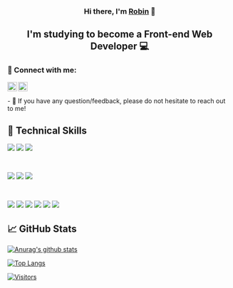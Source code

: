 
<h3 align="center">
Hi there, I'm <a href="https://portfolio-robkarrr.vercel.app/" target="_blank" rel="noreferrer">Robin</a> 👋
</h3>

<h2 align="center">
I'm studying to become a Front-end Web Developer 💻
</h2> 

### 🤝 Connect with me:

<a href="https://www.linkedin.com/in/robin-karlsson-48445a238/"><img align="left" src="https://raw.githubusercontent.com/yushi1007/yushi1007/main/images/linkedin.svg" alt="Yu Shi | LinkedIn" width="21px"/></a>
<a href="https://instagram.com"><img align="left" src="https://raw.githubusercontent.com/yushi1007/yushi1007/main/images/instagram.svg" alt="Yu Shi | Instagram" width="21px"/></a>

</br>
</br>
- 💬 If you have any question/feedback, please do not hesitate to reach out to me!

## 💼 Technical Skills

![](https://img.shields.io/badge/Code-React-informational?style=flat&logo=react&color=61DAFB)
![](https://img.shields.io/badge/Code-JavaScript-informational?style=flat&logo=JavaScript&color=F7DF1E)
![](https://img.shields.io/badge/Code-HTML5-informational?style=flat&logo=HTML5&color=E34F26)


</br>

![](https://img.shields.io/badge/Style-Bootstrap-informational?style=flat&logo=Bootstrap&color=7952B3)
![](https://img.shields.io/badge/Style-CSS3-informational?style=flat&logo=CSS3&color=1572B6)
![](https://img.shields.io/badge/Style-styled--components-informational?style=flat&logo=styled-components&color=DB7093)


</br>

![](https://img.shields.io/badge/Tools-Figma-informational?style=flat&logo=Figma&color=F24E1E)
![](https://img.shields.io/badge/Tools-NPM-informational?style=flat&logo=NPM&color=CB3837)
![](https://img.shields.io/badge/Tools-Heroku-informational?style=flat&logo=Heroku&color=430098)
![](https://img.shields.io/badge/Tools-Netlify-informational?style=flat&logo=netlify&color=00C7B7)
![](https://img.shields.io/badge/Tools-Git-informational?style=flat&logo=Git&color=F05032)
![](https://img.shields.io/badge/Tools-GitHub-informational?style=flat&logo=GitHub&color=181717)


## 📈 GitHub Stats 

[![Anurag's github stats](https://github-readme-stats.vercel.app/api?username=robkarrr&theme=dracula)](https://github.com/yushi1007)

[![Top Langs](https://github-readme-stats.vercel.app/api/top-langs/?username=robkarrr&layout=compact&theme=dracula)](https://github.com/yushi1007)

[![Visitors](https://visitor-badge.glitch.me/badge?page_id=robkarrr.yushi1007)](https://www.yushi.dev/)
